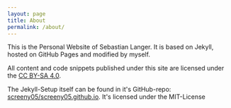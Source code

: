 ```yaml
---
layout: page
title: About
permalink: /about/
---
```


This is the Personal Website of Sebastian Langer. It is based on Jekyll, hosted on GitHub Pages and modified by myself.

All content and code snippets published under this site are licensed under the
[CC BY-SA 4.0](http://creativecommons.org/licenses/by-sa/4.0/legalcode "Creative Commons Attribution-ShareAlike 4.0").

The Jekyll-Setup itself can be found in it's GitHub-repo:
[screeny05/screeny05.github.io](https://github.com/screeny05/screeny05.github.io). It's licensed under the MIT-License
